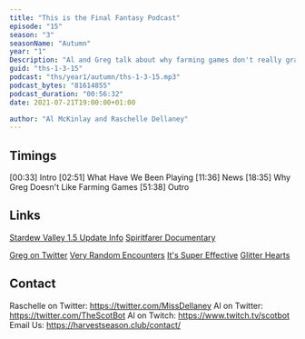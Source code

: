 ```yaml
---
title: "This is the Final Fantasy Podcast"
episode: "15"
season: "3"
seasonName: "Autumn"
year: "1"
Description: "Al and Greg talk about why farming games don't really grab Greg."
guid: "ths-1-3-15"
podcast: "ths/year1/autumn/ths-1-3-15.mp3"
podcast_bytes: "81614855"
podcast_duration: "00:56:32"
date: 2021-07-21T19:00:00+01:00

author: "Al McKinlay and Raschelle Dellaney"
---
```


## Timings

[00:33] Intro
[02:51] What Have We Been Playing
[11:36] News
[18:35] Why Greg Doesn't Like Farming Games
[51:38] Outro

## Links

[Stardew Valley 1.5 Update Info](https://twitter.com/ConcernedApe/status/1412502852157673472)
[Spiritfarer Documentary](https://www.youtube.com/watch?v=qxx8sEGjntI)

[Greg on Twitter](https://twitter.com/whitewing)
[Very Random Encounters](http://vre.show/)
[It's Super Effective](https://www.pkmncast.com/)
[Glitter Hearts](https://www.leatherman.games/games/glitter-hearts)

## Contact

Raschelle on Twitter: https://twitter.com/MissDellaney
Al on Twitter: https://twitter.com/TheScotBot
Al on Twitch: https://www.twitch.tv/scotbot
Email Us: https://harvestseason.club/contact/
